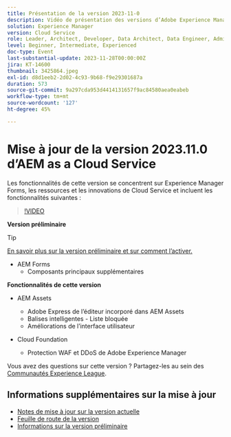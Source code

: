 ```yaml
---
title: Présentation de la version 2023-11-0
description: Vidéo de présentation des versions d’Adobe Experience Manager as a Cloud Service 2023.11.0, les fonctionnalités de cette version se concentrent sur Experience Manager Forms, Assets et Cloud Service.
solution: Experience Manager
version: Cloud Service
role: Leader, Architect, Developer, Data Architect, Data Engineer, Admin, User
level: Beginner, Intermediate, Experienced
doc-type: Event
last-substantial-update: 2023-11-28T00:00:00Z
jira: KT-14600
thumbnail: 3425864.jpeg
exl-id: d8d1eeb2-2d02-4c93-9b68-f9e29301687a
duration: 573
source-git-commit: 9a297cda953d4414131657f9ac84580aea0eabeb
workflow-type: tm+mt
source-wordcount: '127'
ht-degree: 45%

---
```


# Mise à jour de la version 2023.11.0 d’AEM as a Cloud Service

Les fonctionnalités de cette version se concentrent sur Experience Manager Forms, les ressources et les innovations de Cloud Service et incluent les fonctionnalités suivantes :

>[!VIDEO](https://video.tv.adobe.com/v/3425864/?learn=on)

**Version préliminaire**

>[!TIP]
>
>[En savoir plus sur la version préliminaire et sur comment l’activer.](https://experienceleague.adobe.com/docs/experience-manager-cloud-service/content/release-notes/prerelease.html?lang=fr)

* AEM Forms
   * Composants principaux supplémentaires

**Fonctionnalités de cette version**

* AEM Assets
   * Adobe Express de l’éditeur incorporé dans AEM Assets
   * Balises intelligentes - Liste bloquée
   * Améliorations de l’interface utilisateur

* Cloud Foundation
   * Protection WAF et DDoS de Adobe Experience Manager

Vous avez des questions sur cette version ?  Partagez-les au sein des [Communautés Experience League](https://adobe.ly/3uBHk1D).

## Informations supplémentaires sur la mise à jour

* [Notes de mise à jour sur la version actuelle](https://experienceleague.adobe.com/docs/experience-manager-cloud-service/content/release-notes/home.html?lang=fr)
* [Feuille de route de la version](https://experienceleague.adobe.com/docs/experience-manager-release-information/aem-release-updates/update-releases-roadmap.html?lang=fr)
* [Informations sur la version préliminaire](https://experienceleague.adobe.com/docs/experience-manager-cloud-service/content/release-notes/prerelease.html?lang=fr)
